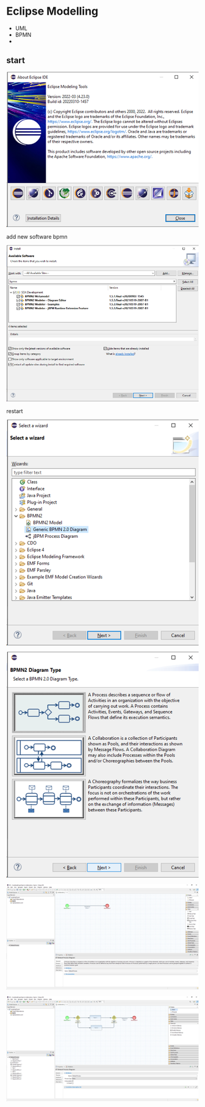 # Eclipse Modelling

- UML 
- BPMN 
- 

## start

![](pic/20220607135953.png)  

add new software bpmn 

![](pic/20220607140049.png)  

restart 

![](pic/20220607140227.png)  

![](pic/20220607140253.png)  

![](pic/20220607140329.png)  

![](pic/20220607140559.png)  